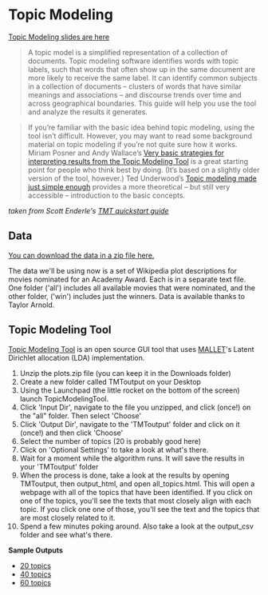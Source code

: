 # Topic Modeling
[Topic Modeling slides are here](https://docs.google.com/presentation/d/1G0T1b0GZ1U131DWGSALvsooVANUJvAW7XGZRx2KDmQo/edit?usp=sharing)

>A topic model is a simplified representation of a collection of documents. Topic modeling software identifies words with topic labels, such that words that often show up in the same document are more likely to receive the same label. It can identify common subjects in a collection of documents – clusters of words that have similar meanings and associations – and discourse trends over time and across geographical boundaries. This guide will help you use the tool and analyze the results it generates.

>If you’re familiar with the basic idea behind topic modeling, using the tool isn’t difficult. However, you may want to read some background material on topic modeling if you’re not quite sure how it works. Miriam Posner and Andy Wallace’s [Very basic strategies for interpreting results from the Topic Modeling Tool](http://miriamposner.com/blog/very-basic-strategies-for-interpreting-results-from-the-topic-modeling-tool/) is a great starting point for people who think best by doing. (It’s based on a slightly older version of the tool, however.) Ted Underwood’s [Topic modeling made just simple enough](https://tedunderwood.com/2012/04/07/topic-modeling-made-just-simple-enough/) provides a more theoretical – but still very accessible – introduction to the basic concepts.

*taken from Scott Enderle's [TMT quickstart guide](https://senderle.github.io/topic-modeling-tool/documentation/2017/01/06/quickstart.html)*

## Data
[You can download the data in a zip file here.](https://github.com/dmics/topicmodeling/blob/master/plots.zip)

The data we'll be using now is a set of Wikipedia plot descriptions for movies nominated for an Academy Award. Each is in a separate text file. One folder ('all') includes all available movies that were nominated, and the other folder, ('win') includes just the winners. Data is available thanks to Taylor Arnold.

## Topic Modeling Tool
[Topic Modeling Tool](https://senderle.github.io/topic-modeling-tool/documentation/2017/01/06/quickstart.html) is an open source GUI tool that uses [MALLET](http://mallet.cs.umass.edu/)'s Latent Dirichlet allocation (LDA) implementation.

1. Unzip the plots.zip file (you can keep it in the Downloads folder)
1. Create a new folder called TMToutput on your Desktop
1. Using the Launchpad (the little rocket on the bottom of the screen) launch TopicModelingTool.
2. Click 'Input Dir', navigate to the file you unzipped, and click (once!) on the "all" folder. Then select 'Choose'
3. Click 'Output Dir', navigate to the 'TMToutput' folder and click on it (once!) and then click 'Choose'
4. Select the number of topics (20 is probably good here)
4. Click on 'Optional Settings' to take a look at what's there.
5. Wait for a moment while the algorithm runs. It will save the results in your 'TMToutput' folder
6. When the process is done, take a look at the results by opening TMToutput, then output_html, and open all_topics.html. This will open a webpage with all of the topics that have been identified. If you click on one of the topics, you'll see the texts that most closely align with each topic. If you click one one of those, you'll see the text and the topics that are most closely related to it.
7. Spend a few minutes poking around. Also take a look at the output_csv folder and see what's there.

**Sample Outputs**
- [20 topics](http://brandontlocke.com/aa-20topicmodel/output_html/all_topics.html)
- [40 topics](http://brandontlocke.com/aa-40topicmodel/aa-40topicmodel/all_topics.html)
- [60 topics](http://brandontlocke.com/aa-60topicmodel/aa-60topicmodel/all_topics.html)
